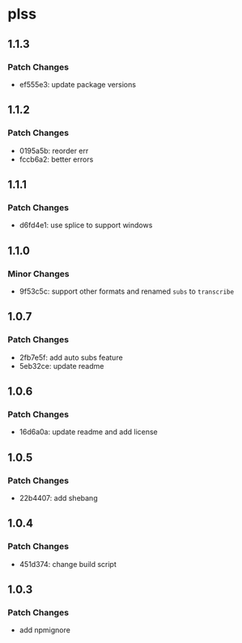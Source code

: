 # plss

## 1.1.3

### Patch Changes

- ef555e3: update package versions

## 1.1.2

### Patch Changes

- 0195a5b: reorder err
- fccb6a2: better errors

## 1.1.1

### Patch Changes

- d6fd4e1: use splice to support windows

## 1.1.0

### Minor Changes

- 9f53c5c: support other formats and renamed `subs` to `transcribe`

## 1.0.7

### Patch Changes

- 2fb7e5f: add auto subs feature
- 5eb32ce: update readme

## 1.0.6

### Patch Changes

- 16d6a0a: update readme and add license

## 1.0.5

### Patch Changes

- 22b4407: add shebang

## 1.0.4

### Patch Changes

- 451d374: change build script

## 1.0.3

### Patch Changes

- add npmignore
